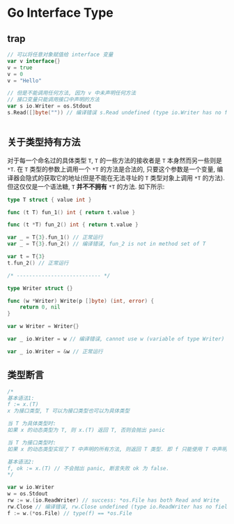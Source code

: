 # Go Interface Type

## trap

```go
// 可以将任意对象赋值给 interface 变量
var v interface{}
v = true
v = 0
v = "Hello"

// 但是不能调用任何方法, 因为 v 中未声明任何方法
// 接口变量只能调用接口中声明的方法
var s io.Writer = os.Stdout
s.Read([]byte("")) // 编译错误 s.Read undefined (type io.Writer has no field or method Read)



```

## 关于类型持有方法

对于每一个命名过的具体类型 `T`, `T` 的一些方法的接收者是 `T` 本身然而另一些则是 `*T`.
在 `T` 类型的参数上调用一个 `*T` 的方法是合法的, 只要这个参数是一个变量,
编译器会隐式的获取它的地址(但是不能在无法寻址的 `T` 类型对象上调用 `*T` 的方法).
但这仅仅是一个语法糖, `T` **并不不拥有** `*T` 的方法. 如下所示:

```go
type T struct { value int }

func (t T) fun_1() int { return t.value }

func (t *T) fun_2() int { return t.value }

var _ = T{3}.fun_1() // 正常运行
var _ = T{3}.fun_2() // 编译错误, fun_2 is not in method set of T

var t = T{3}
t.fun_2() // 正常运行

/* --------------------------- */

type Writer struct {}

func (w *Writer) Write(p []byte) (int, error) {
    return 0, nil
}

var w Writer = Writer{}

var _ io.Writer = w // 编译错误, cannot use w (variable of type Writer) as io.Writer value in variable declaration: missing method Write

var _ io.Writer = &w // 正常运行

```

## 类型断言

```go
/*
基本语法1:
f := x.(T)
x 为接口类型, T 可以为接口类型也可以为具体类型

当 T 为具体类型时:
如果 x 的动态类型为 T, 则 x.(T) 返回 T, 否则会抛出 panic

当 T 为接口类型时:
如果 x 的动态类型实现了 T 中声明的所有方法, 则返回 T 类型. 即 f 只能使用 T 中声明的方法.

基本语法2:
f, ok := x.(T) // 不会抛出 panic, 断言失败 ok 为 false.
*/

var w io.Writer
w = os.Stdout
rw := w.(io.ReadWriter) // success: *os.File has both Read and Write
rw.Close // 编译错误, rw.Close undefined (type io.ReadWriter has no field or method Close)
f := w.(*os.File) // type(f) == *os.File
```
